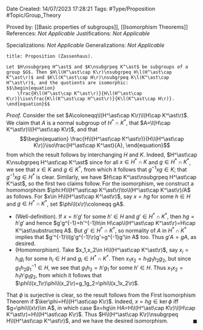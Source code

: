 <div class="topSpace"></div>

Date Created: 14/07/2023 17:28:21
Tags: #Type/Proposition #Topic/Group_Theory

Proved by: [[Basic properties of subgroups]], [[Isomorphism Theorems]]
References: <i>Not Applicable</i>
Justifications: <i>Not Applicable</i>

Specializations: <i>Not Applicable</i>
Generalizations: <i>Not Applicable</i>

``` ad-Proposition
title: Proposition (Zassenhaus).

Let $H\nsubgrpeq H^\ast$ and $K\nsubgrpeq K^\ast$ be subgroups of a group $G$. Then $H\l(H^\ast\cap K\r)\nsubgrpeq H\l(H^\ast\cap K^\ast\r)$ and $K\l(K^\ast\cap H\r)\nsubgrpeq K\l(K^\ast\cap H^\ast\r)$, and the quotients are isomorphic:
$$\begin{equation}
    \frac{H\l(H^\ast\cap K^\ast\r)}{H\l(H^\ast\cap K\r)}\iso\frac{K\l(K^\ast\cap H^\ast\r)}{K\l(K^\ast\cap H\r)}.
\end{equation}$$

```

<i>Proof.</i> Consider the set $A\coloneqq\l(H^\ast\cap K\r)\l(H\cap K^\ast\r)$. We claim that $A$ is a normal subgroup of $H^\ast\cap K^\ast$, that $A=\l(H\cap K^\ast\r)\l(H^\ast\cap K\r)$, and that
$$\begin{equation}
    \frac{H\l(H^\ast\cap K^\ast\r)}{H\l(H^\ast\cap K\r)}\iso\frac{H^\ast\cap K^\ast}{A},
\end{equation}$$
from which the result follows by interchanging $H$ and $K$. Indeed, $H^\ast\cap K\nsubgrpeq H^\ast\cap K^\ast$ since for all $x\in H^\ast\cap K$ and $g\in H^\ast\cap K^\ast$, we see that $x\in K$ and $g\in K^\ast$, from which it follows that $g^{-1}xg\in K$; that $g^{-1}xg\in H^\ast$ is clear. Similarly, we have $H\cap K^\ast\nsubgrpeq H^\ast\cap K^\ast$, so the first two claims follow. For the isomorphism, we construct a homomorphism $\phi:H\l(H^\ast\cap K^\ast\r)\to\l(H^\ast\cap K^\ast\r)/A$ as follows. For $x\in H\l(H^\ast\cap K^\ast\r)$, say $x=hg$ for some $h\in H$ and $g\in H^\ast\cap K^\ast$, set $\phi\l(x\r)\coloneqq gA$.
* (Well-definition). If $x=h'g'$ for some $h'\in H$ and $g'\in H^\ast\cap K^\ast$, then $hg=h'g'$ and hence $g'g^{-1}=h'^{-1}h\in H\cap\l(H^\ast\cap K^\ast\r)=H\cap K^\ast\substructeq A$. But $g'\in H^\ast\cap K^\ast$, so normality of $A$ in $H^\ast\cap K^\ast$ implies that $g'^{-1}\l(g'g^{-1}\r)g'=g^{-1}g'\in A$ too. Thus $g'A=gA$, as desired.
* (Homomorphism). Take $x_1,x_2\in H\l(H^\ast\cap K^\ast\r)$, say $x_i=h_ig_i$ for some $h_i\in H$ and $g_i\in H^\ast\cap K^\ast$. Then $x_1x_2=h_1g_1h_2g_2$, but since $g_1h_2g_1^{-1}\in H$, we see that $g_1h_2=h'g_1$ for some $h'\in H$. Thus $x_1x_2=h_1h'g_1g_2$, from which it follows that $\phi\l(x_1\r)\phi\l(x_2\r)=g_1g_2=\phi\l(x_1x_2\r)$.

That $\phi$ is surjective is clear, so the result follows from the First Isomorphism Theorem if $\ker\phi=H\l(H^\ast\cap K\r)$. Indeed, $x=hg\in\ker\phi$ iff $g=\phi\l(x\r)\in A$, in which case $x=hg\in HA=H\l(H^\ast\cap K\r)\l(H\cap K^\ast\r)=H\l(H^\ast\cap K\r)$. Thus $H\l(H^\ast\cap K\r)\nsubgrpeq H\l(H^\ast\cap K^\ast\r)$, and we have the desired isomorphism.<span style="float:right;">$\blacksquare$</span>
